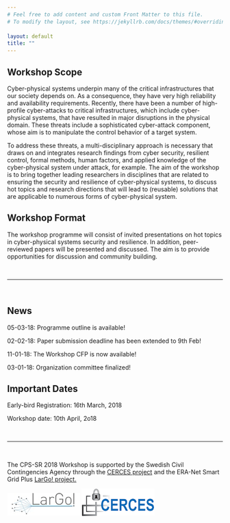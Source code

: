 ```yaml
---
# Feel free to add content and custom Front Matter to this file.
# To modify the layout, see https://jekyllrb.com/docs/themes/#overriding-theme-defaults

layout: default
title: ""
---
```



## Workshop Scope
Cyber-physical systems underpin many of the critical infrastructures that our society depends on. As a consequence, they have very high reliability and availability requirements. Recently, there have been a number of high-profile cyber-attacks to critical infrastructures, which include cyber-physical systems, that have resulted in major disruptions in the physical domain. These threats include a sophisticated cyber-attack component, whose aim is to manipulate the control behavior of a target system.

To address these threats, a multi-disciplinary approach is necessary that draws on and integrates research findings from cyber security, resilient control, formal methods, human factors, and applied knowledge of the cyber-physical system under attack, for example. The aim of the workshop is to bring together leading researchers in disciplines that are related to ensuring the security and resilience of cyber-physical systems, to discuss hot topics and research directions that will lead to (reusable) solutions that are applicable to numerous forms of cyber-physical system.

## Workshop Format
The workshop programme will consist of invited presentations on hot topics in cyber-physical systems security and resilience. In addition, peer-reviewed papers will be presented and discussed. The aim is to provide opportunities for discussion and community building.

<br/>

----

<br/>

## News
05-03-18: Programme outline is available!

02-02-18: Paper submission deadline has been extended to 9th Feb!

11-01-18: The Workshop CFP is now available!

03-01-18: Organization committee finalized!

## Important Dates
Early-bird Registration: 16th March, 2018

Workshop date: 10th April, 2o18


<br/>

----

<br/>


The CPS-SR 2018 Workshop is supported by the Swedish Civil Contingencies Agency through the <a href="https://www.kth.se/ac/research/secure-control-systems/cerces/cerces-center-for-resilient-critical-infrastructures-1.609722" target="_blank">CERCES project</a> and the ERA-Net Smart Grid Plus <a href="http://www.largo-project.eu/" target="_blank">LarGo! project.</a> 

![LarGo](/assets/LarGo.jpg)
![CERCES](/assets/cerces.png)